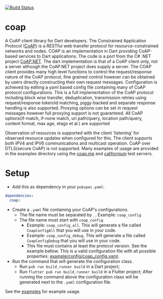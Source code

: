 [![Build Status](https://github.com/shamblett/coap/actions/workflows/ci.yml/badge.svg)](https://github.com/shamblett/coap/actions/workflows/ci.yml)
# coap
A CoAP client library for Dart developers.
The Constrained Application Protocol ([CoAP](https://datatracker.ietf.org/doc/html/rfc7252))
is a RESTful web transfer protocol for resource-constrained networks and nodes.
COAP is an implementation in Dart providing CoAP-based services to Dart applications.
The code is a port from the C# .NET project [CoAP.NET](https://github.com/smeshlink/CoAP.NET). The dart implementation is that
of a CoAP client only, not a server although the CoAP.NET project does supply a server.
The COAP client provides many high level functions to control the request/response nature of the CoAP protocol,
fine grained control however can be obtained by users directly constructing their own request messages.
Configuration is achieved by editing a yaml based config file containing many of CoAP protocol configurations.
This is a full implementation of the CoAP protocol including block wise transfer, deduplication, transmission retries using
request/response token/id matching, piggy-backed and separate response handling is also supported. Proxying options can be set in request messages however full proxying support is
not guaranteed. All CoAP options(if-match, if-none match, uri path/query, location path/query, content format, max age,
etags et al.) are supported

Observation of resources is supported with the client 'listening' for observed resource updates
when configured for this. The client supports both IPV4 and IPV6 communications and multicast operation. CoAP
over DTLS(secure CoAP) is not supported.
Many examples of usage are provided in the examples directory using the [coap.me](https://coap.me/) and [californium](https://www.eclipse.org/californium/) test servers.

# Setup
* Add this as dependency in your `pubspec.yaml`:
```yaml
dependencies:
  coap:
```
* Create a `.yaml` file containing your CoAP's configurations.
    * The file name must be separated by `_`. Example: `coap_config`
    * The file name must start with `coap_config`
        * Example: `coap_config_all`. This will generate a file called `CoapConfigAll` that you will use in your code.
        * Example: `coap_config_debug`. This will generate a file called `CoapConfigDebug` that you will use in your code.
        * This file must contains at least the protocol version. See the example bellow.
          This is a valid configuration file with all possible properties: [example/config/coap_config.yaml](./example/config/coap_config.yaml).
* Run the command that will generate the configuration class.
    * Run `pub run build_runner build` in a Dart project;
    * Run `flutter pub run build_runner build` in a Flutter project;
      After running the command above the configuration class will be generated next to the `.yaml` configuration file.

See the [examples](./example/) for example usage.
